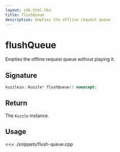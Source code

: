 ```yaml
---
layout: sdk.html.hbs
title: flushQueue
description: Empties the offline request queue
---
```


# flushQueue

Empties the offline request queue without playing it.

## Signature

```cpp
kuzzleio::Kuzzle* flushQueue() noexcept;
```

## Return

The `Kuzzle` instance.

## Usage

<<< ./snippets/flush-queue.cpp
